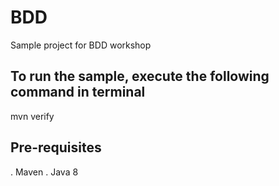 # BDD
Sample project for BDD workshop

## To run the sample, execute the following command in terminal

mvn verify

## Pre-requisites

. Maven
. Java 8

